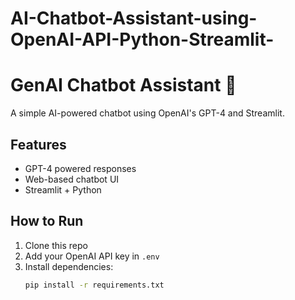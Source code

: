 # AI-Chatbot-Assistant-using-OpenAI-API-Python-Streamlit-
# GenAI Chatbot Assistant 🤖

A simple AI-powered chatbot using OpenAI's GPT-4 and Streamlit.

## Features
- GPT-4 powered responses
- Web-based chatbot UI
- Streamlit + Python

## How to Run

1. Clone this repo
2. Add your OpenAI API key in `.env`
3. Install dependencies:
   ```bash
   pip install -r requirements.txt
